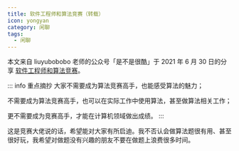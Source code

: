 ```yaml
---
title: 软件工程师和算法竞赛（转载）
icon: yongyan
category: 闲聊
tags:
  - 闲聊
---
```


本文来自 liuyubobobo 老师的公众号「是不是很酷」于 2021 年 6 月 30 日的分享 [软件工程师和算法竞赛](https://mp.weixin.qq.com/s/M7dYogVo5b-7m0ScDaGP3A)。

::: info 重点摘抄
大家不需要成为算法竞赛高手，也能感受算法的魅力；



不需要成为算法竞赛高手，也可以在实际工作中使用算法，甚至做算法相关工作；



更不需要成为竞赛高手，才能在计算机领域做出成绩。
:::

这是竞赛大佬说的话，希望能对大家有所启迪。我不否认会做算法题很有用、甚至很好玩，我希望对做题没有兴趣的朋友不要在做题上浪费很多时间。